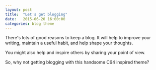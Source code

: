 ```yaml
---
layout: post
title:  "Let's get blogging"
date:   2015-06-20 16:00:00
categories: blog theme
---
```


There's lots of good reasons to keep a blog. It will help to improve your writing, maintain a useful habit, and help shape your thoughts.

You might also help and inspire others by sharing your point of view.

So, why not getting blogging with this handsome C64 inspired theme?
